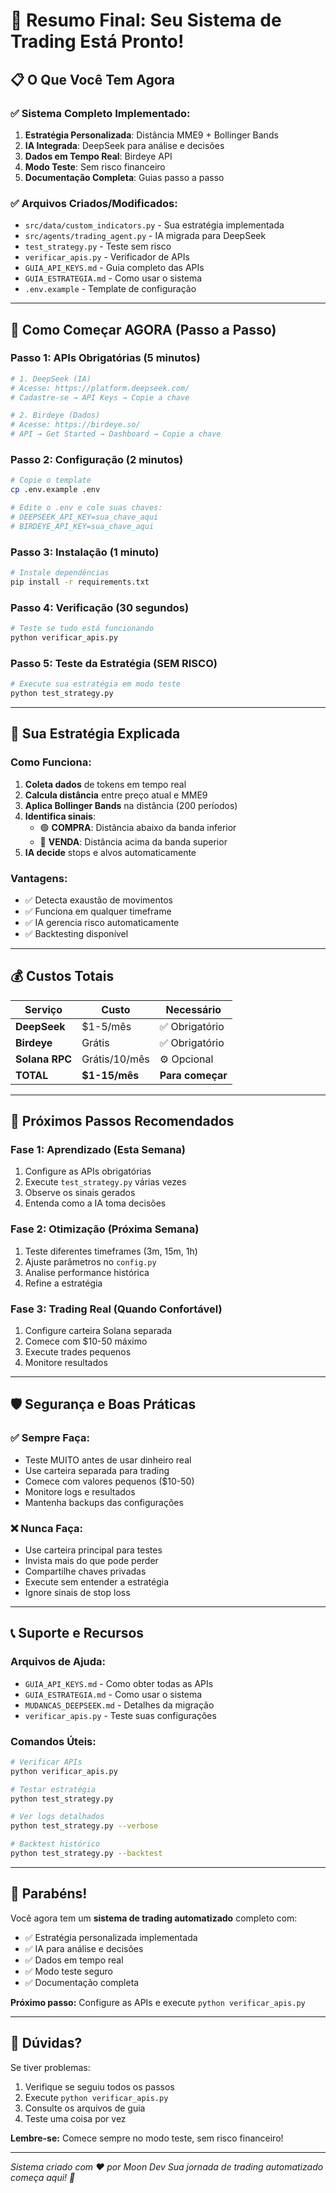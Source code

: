 # 🎯 Resumo Final: Seu Sistema de Trading Está Pronto!

## 📋 O Que Você Tem Agora

### ✅ **Sistema Completo Implementado:**
1. **Estratégia Personalizada**: Distância MME9 + Bollinger Bands
2. **IA Integrada**: DeepSeek para análise e decisões
3. **Dados em Tempo Real**: Birdeye API
4. **Modo Teste**: Sem risco financeiro
5. **Documentação Completa**: Guias passo a passo

### ✅ **Arquivos Criados/Modificados:**
- `src/data/custom_indicators.py` - Sua estratégia implementada
- `src/agents/trading_agent.py` - IA migrada para DeepSeek
- `test_strategy.py` - Teste sem risco
- `verificar_apis.py` - Verificador de APIs
- `GUIA_API_KEYS.md` - Guia completo das APIs
- `GUIA_ESTRATEGIA.md` - Como usar o sistema
- `.env.example` - Template de configuração

---

## 🚀 Como Começar AGORA (Passo a Passo)

### **Passo 1: APIs Obrigatórias (5 minutos)**
```bash
# 1. DeepSeek (IA)
# Acesse: https://platform.deepseek.com/
# Cadastre-se → API Keys → Copie a chave

# 2. Birdeye (Dados)
# Acesse: https://birdeye.so/
# API → Get Started → Dashboard → Copie a chave
```

### **Passo 2: Configuração (2 minutos)**
```bash
# Copie o template
cp .env.example .env

# Edite o .env e cole suas chaves:
# DEEPSEEK_API_KEY=sua_chave_aqui
# BIRDEYE_API_KEY=sua_chave_aqui
```

### **Passo 3: Instalação (1 minuto)**
```bash
# Instale dependências
pip install -r requirements.txt
```

### **Passo 4: Verificação (30 segundos)**
```bash
# Teste se tudo está funcionando
python verificar_apis.py
```

### **Passo 5: Teste da Estratégia (SEM RISCO)**
```bash
# Execute sua estratégia em modo teste
python test_strategy.py
```

---

## 🎯 Sua Estratégia Explicada

### **Como Funciona:**
1. **Coleta dados** de tokens em tempo real
2. **Calcula distância** entre preço atual e MME9
3. **Aplica Bollinger Bands** na distância (200 períodos)
4. **Identifica sinais**:
   - 🟢 **COMPRA**: Distância abaixo da banda inferior
   - 🔴 **VENDA**: Distância acima da banda superior
5. **IA decide** stops e alvos automaticamente

### **Vantagens:**
- ✅ Detecta exaustão de movimentos
- ✅ Funciona em qualquer timeframe
- ✅ IA gerencia risco automaticamente
- ✅ Backtesting disponível

---

## 💰 Custos Totais

| Serviço | Custo | Necessário |
|---------|-------|------------|
| **DeepSeek** | $1-5/mês | ✅ Obrigatório |
| **Birdeye** | Grátis | ✅ Obrigatório |
| **Solana RPC** | Grátis/10/mês | ⚙️ Opcional |
| **TOTAL** | **$1-15/mês** | **Para começar** |

---

## 🔧 Próximos Passos Recomendados

### **Fase 1: Aprendizado (Esta Semana)**
1. Configure as APIs obrigatórias
2. Execute `test_strategy.py` várias vezes
3. Observe os sinais gerados
4. Entenda como a IA toma decisões

### **Fase 2: Otimização (Próxima Semana)**
1. Teste diferentes timeframes (3m, 15m, 1h)
2. Ajuste parâmetros no `config.py`
3. Analise performance histórica
4. Refine a estratégia

### **Fase 3: Trading Real (Quando Confortável)**
1. Configure carteira Solana separada
2. Comece com $10-50 máximo
3. Execute trades pequenos
4. Monitore resultados

---

## 🛡️ Segurança e Boas Práticas

### ✅ **Sempre Faça:**
- Teste MUITO antes de usar dinheiro real
- Use carteira separada para trading
- Comece com valores pequenos ($10-50)
- Monitore logs e resultados
- Mantenha backups das configurações

### ❌ **Nunca Faça:**
- Use carteira principal para testes
- Invista mais do que pode perder
- Compartilhe chaves privadas
- Execute sem entender a estratégia
- Ignore sinais de stop loss

---

## 📞 Suporte e Recursos

### **Arquivos de Ajuda:**
- `GUIA_API_KEYS.md` - Como obter todas as APIs
- `GUIA_ESTRATEGIA.md` - Como usar o sistema
- `MUDANCAS_DEEPSEEK.md` - Detalhes da migração
- `verificar_apis.py` - Teste suas configurações

### **Comandos Úteis:**
```bash
# Verificar APIs
python verificar_apis.py

# Testar estratégia
python test_strategy.py

# Ver logs detalhados
python test_strategy.py --verbose

# Backtest histórico
python test_strategy.py --backtest
```

---

## 🎉 Parabéns!

Você agora tem um **sistema de trading automatizado** completo com:
- ✅ Estratégia personalizada implementada
- ✅ IA para análise e decisões
- ✅ Dados em tempo real
- ✅ Modo teste seguro
- ✅ Documentação completa

**Próximo passo:** Configure as APIs e execute `python verificar_apis.py`

---

## 🤝 Dúvidas?

Se tiver problemas:
1. Verifique se seguiu todos os passos
2. Execute `python verificar_apis.py`
3. Consulte os arquivos de guia
4. Teste uma coisa por vez

**Lembre-se:** Comece sempre no modo teste, sem risco financeiro!

---
*Sistema criado com ❤️ por Moon Dev*
*Sua jornada de trading automatizado começa aqui! 🚀*